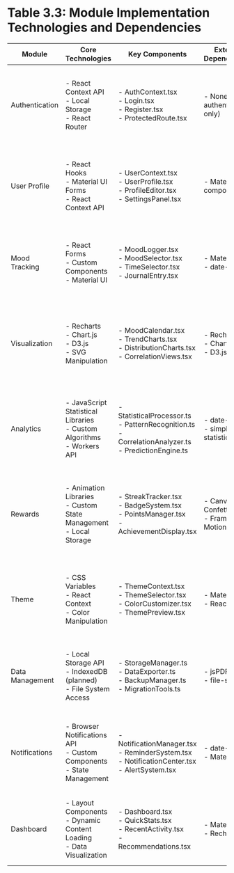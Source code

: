 # Table 3.3: Module Implementation Technologies and Dependencies

| Module | Core Technologies | Key Components | External Dependencies | Challenges and Solutions |
|--------|-----------------|----------------|----------------------|--------------------------|
| Authentication | - React Context API<br>- Local Storage<br>- React Router | - AuthContext.tsx<br>- Login.tsx<br>- Register.tsx<br>- ProtectedRoute.tsx | - None (local authentication only) | - **Challenge**: Secure local authentication<br>- **Solution**: Password hashing with bcrypt-js and secure token storage |
| User Profile | - React Hooks<br>- Material UI Forms<br>- React Context API | - UserContext.tsx<br>- UserProfile.tsx<br>- ProfileEditor.tsx<br>- SettingsPanel.tsx | - Material UI components | - **Challenge**: Complex state management<br>- **Solution**: Custom hooks for form state and validation |
| Mood Tracking | - React Forms<br>- Custom Components<br>- Material UI | - MoodLogger.tsx<br>- MoodSelector.tsx<br>- TimeSelector.tsx<br>- JournalEntry.tsx | - Material UI<br>- date-fns | - **Challenge**: Balancing simplicity and detail<br>- **Solution**: Progressive disclosure UI pattern |
| Visualization | - Recharts<br>- Chart.js<br>- D3.js<br>- SVG Manipulation | - MoodCalendar.tsx<br>- TrendCharts.tsx<br>- DistributionCharts.tsx<br>- CorrelationViews.tsx | - Recharts<br>- Chart.js<br>- D3.js | - **Challenge**: Performance with large datasets<br>- **Solution**: Data aggregation and windowing techniques |
| Analytics | - JavaScript Statistical Libraries<br>- Custom Algorithms<br>- Workers API | - StatisticalProcessor.ts<br>- PatternRecognition.ts<br>- CorrelationAnalyzer.ts<br>- PredictionEngine.ts | - date-fns<br>- simple-statistics | - **Challenge**: Complex calculations freezing UI<br>- **Solution**: Web Workers for background processing |
| Rewards | - Animation Libraries<br>- Custom State Management<br>- Local Storage | - StreakTracker.tsx<br>- BadgeSystem.tsx<br>- PointsManager.tsx<br>- AchievementDisplay.tsx | - Canvas Confetti<br>- Framer Motion | - **Challenge**: Engaging without overwhelming<br>- **Solution**: User preference-based intensity levels |
| Theme | - CSS Variables<br>- React Context<br>- Color Manipulation | - ThemeContext.tsx<br>- ThemeSelector.tsx<br>- ColorCustomizer.tsx<br>- ThemePreview.tsx | - Material UI<br>- React Color | - **Challenge**: Ensuring accessibility<br>- **Solution**: Built-in contrast checking and WCAG guidelines |
| Data Management | - Local Storage API<br>- IndexedDB (planned)<br>- File System Access | - StorageManager.ts<br>- DataExporter.ts<br>- BackupManager.ts<br>- MigrationTools.ts | - jsPDF<br>- file-saver | - **Challenge**: Storage limitations<br>- **Solution**: Data pagination and archiving strategies |
| Notifications | - Browser Notifications API<br>- Custom Components<br>- State Management | - NotificationManager.tsx<br>- ReminderSystem.tsx<br>- NotificationCenter.tsx<br>- AlertSystem.tsx | - date-fns<br>- Material UI | - **Challenge**: Non-intrusive but effective alerts<br>- **Solution**: Context-aware notification timing |
| Dashboard | - Layout Components<br>- Dynamic Content Loading<br>- Data Visualization | - Dashboard.tsx<br>- QuickStats.tsx<br>- RecentActivity.tsx<br>- Recommendations.tsx | - Material UI<br>- Recharts | - **Challenge**: Information architecture<br>- **Solution**: Progressive disclosure and priority-based layout | 